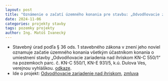 ```yaml
---
layout: post
title: "Oznámenie o začatí územného konania pre stavbu: „Odvodňovacie zariadenia nad ihriskom na parc. č. KN-C 550/1, k. ú. Dulova Ves"
date: 2024-11-06
categories: projekty stavby
tags: pozemky projekty
author: Ing. Matúš Ivanecký
---
```


- Stavebný úrad podľa § 36 ods. 1 stavebného zákona v znení jeho noviel oznamuje
začatie územného konania všetkým účastníkom konania o umiestnení stavby „Odvodňovacie
zariadenia nad ihriskom KN-C 550/1“ na pozemkoch parc. č. KN-C 550/1, KN-E 931/5,
k.ú. Dulova Ves, verejnou vyhláškou. [odkaze](https://drive.google.com/file/d/1GNx6F_ul-NiwoBn7hfNo8SphgUlXxLWI/view?usp=drive_link).
- Ide o projekt: [Odvodňovacie zariadenie nad ihriskom](/projekty/2024/07/08/RetenckaIhrisko.html), [zmluva](https://drive.google.com/file/d/1dVn3ogNWCydnBpuxlJcHOElSbHoHP744/view?usp=drive_link) 

